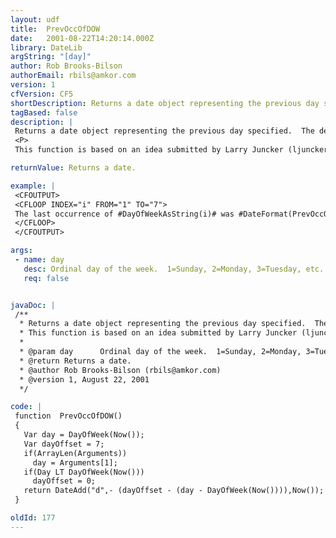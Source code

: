 ```yaml
---
layout: udf
title:  PrevOccOfDOW
date:   2001-08-22T14:20:14.000Z
library: DateLib
argString: "[day]"
author: Rob Brooks-Bilson
authorEmail: rbils@amkor.com
version: 1
cfVersion: CF5
shortDescription: Returns a date object representing the previous day specified.  The default is one week prior to the current day.
tagBased: false
description: |
 Returns a date object representing the previous day specified.  The default is one week prior to the current day.  
 <P>
 This function is based on an idea submitted by Larry Juncker (ljuncker@aljcompserv.com).

returnValue: Returns a date.

example: |
 <CFOUTPUT>
 <CFLOOP INDEX="i" FROM="1" TO="7">
 The last occurrence of #DayOfWeekAsString(i)# was #DateFormat(PrevOccOfDOW(i), 'mmmm dd, yyyy')#.<BR>
 </CFLOOP>
 </CFOUTPUT>

args:
 - name: day
   desc: Ordinal day of the week.  1=Sunday, 2=Monday, 3=Tuesday, etc.  
   req: false


javaDoc: |
 /**
  * Returns a date object representing the previous day specified.  The default is one week prior to the current day.
  * This function is based on an idea submitted by Larry Juncker (ljuncker@aljcompserv.com).
  * 
  * @param day      Ordinal day of the week.  1=Sunday, 2=Monday, 3=Tuesday, etc.   
  * @return Returns a date. 
  * @author Rob Brooks-Bilson (rbils@amkor.com) 
  * @version 1, August 22, 2001 
  */

code: |
 function  PrevOccOfDOW()
 {
   Var day = DayOfWeek(Now());
   Var dayOffset = 7;
   if(ArrayLen(Arguments)) 
     day = Arguments[1];
   if(Day LT DayOfWeek(Now()))
     dayOffset = 0;    
   return DateAdd("d",- (dayOffset - (day - DayOfWeek(Now()))),Now());
 }

oldId: 177
---
```


